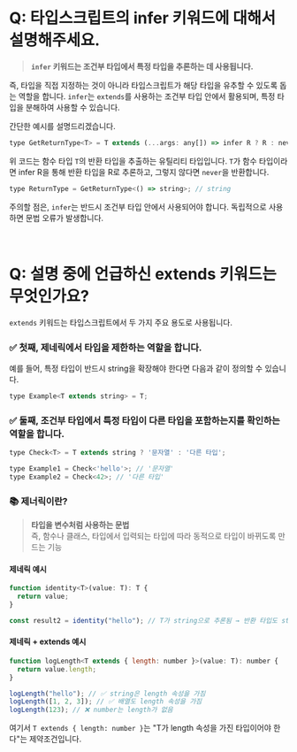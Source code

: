 # Q: 타입스크립트의 infer 키워드에 대해서 설명해주세요.
> **`infer` 키워드는 조건부 타입에서 특정 타입을 추론하는 데 사용됩니다.**  

즉, 타입을 직접 지정하는 것이 아니라 타입스크립트가 해당 타입을 유추할 수 있도록 돕는 역할을 합니다. `infer`는 `extends`를 사용하는 조건부 타입 안에서 활용되며, 특정 타입을 분해하여 사용할 수 있습니다.

간단한 예시를 설명드리겠습니다.

```javascript
type GetReturnType<T> = T extends (...args: any[]) => infer R ? R : never;
```
위 코드는 함수 타입 `T`의 반환 타입을 추출하는 유틸리티 타입입니다. `T`가 함수 타입이라면 infer R을 통해 반환 타입을 R로 추론하고, 그렇지 않다면 `never`을 반환합니다.

```javascript
type ReturnType = GetReturnType<() => string>; // string
```
주의할 점은, `infer`는 반드시 조건부 타입 안에서 사용되어야 합니다. 독립적으로 사용하면 문법 오류가 발생합니다.

<br/>

# Q: 설명 중에 언급하신 extends 키워드는 무엇인가요? 
`extends` 키워드는 타입스크립트에서 두 가지 주요 용도로 사용됩니다.

### ✅ 첫째, 제네릭에서 타입을 제한하는 역할을 합니다. 
예를 들어, 특정 타입이 반드시 string을 확장해야 한다면 다음과 같이 정의할 수 있습니다.

```javascript
type Example<T extends string> = T;
```

### ✅ 둘째, 조건부 타입에서 특정 타입이 다른 타입을 포함하는지를 확인하는 역할을 합니다.

```javascript
type Check<T> = T extends string ? '문자열' : '다른 타입';

type Example1 = Check<'hello'>; // '문자열'
type Example2 = Check<42>; // '다른 타입'
```

### 📚 제너릭이란?
> **타입을 변수처럼 사용하는 문법**  
> 즉, 함수나 클래스, 타입에서 입력되는 타입에 따라 동적으로 타입이 바뀌도록 만드는 기능

#### 제네릭 예시
```javascript
function identity<T>(value: T): T {
  return value;
}

const result2 = identity("hello"); // T가 string으로 추론됨 → 반환 타입도 string
```

#### 제네릭 + extends 예시
```javascript
function logLength<T extends { length: number }>(value: T): number {
  return value.length;
}

logLength("hello"); // ✅ string은 length 속성을 가짐
logLength([1, 2, 3]); // ✅ 배열도 length 속성을 가짐
logLength(123); // ❌ number는 length가 없음
```
여기서 `T extends { length: number }`는 "T가 length 속성을 가진 타입이어야 한다"는 제약조건입니다.
